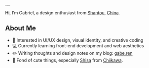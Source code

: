 <p style="font-size: 2;">Hi, I’m Gabriel! 👋</p>
<p>
  Hi, I’m Gabriel, a design enthusiast from
  <a href="https://en.wikipedia.org/wiki/Shantou" target="_blank" rel="noopener noreferrer">Shantou</a>,
  <a href="https://en.wikipedia.org/wiki/China" target="_blank" rel="noopener noreferrer">China</a>.
</p>

<h2>About Me</h2>
<ul>
  <li>🎨 Interested in UI/UX design, visual identity, and creative coding</li>
  <li>💻 Currently learning front-end development and web aesthetics</li>
  <li>✏️ Writing thoughts and design notes on my blog:
    <a href="https://gabe.ren" target="_blank" rel="noopener noreferrer">gabe.ren</a>
  </li>
  <li>💛 Fond of cute things, especially
    <a href="https://chiikawa.fandom.com/wiki/Shisa" target="_blank" rel="noopener noreferrer">Shisa</a>
    from
    <a href="https://en.wikipedia.org/wiki/Chiikawa" target="_blank" rel="noopener noreferrer">Chiikawa</a>.
  </li>
</ul>

